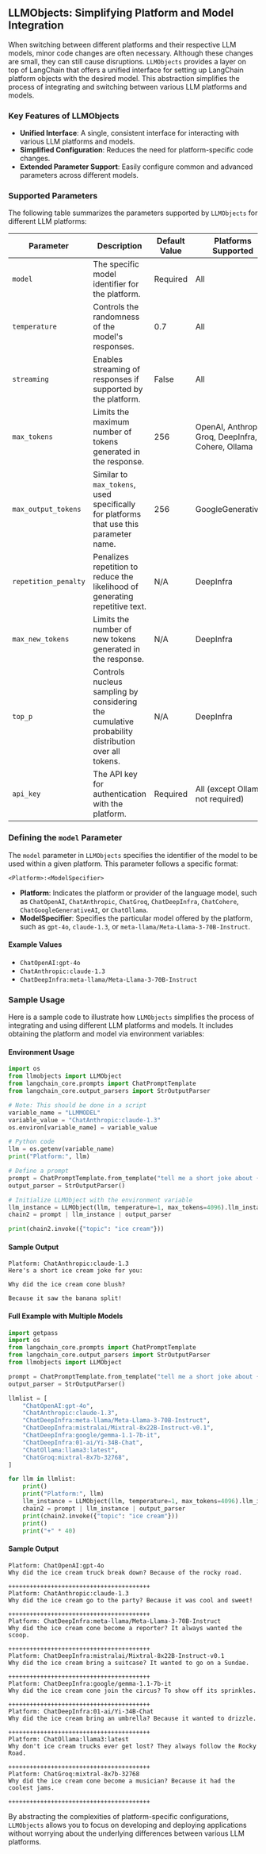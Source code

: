 ## LLMObjects: Simplifying Platform and Model Integration

When switching between different platforms and their respective LLM models, minor code changes are often necessary. Although these changes are small, they can still cause disruptions. `LLMObjects` provides a layer on top of LangChain that offers a unified interface for setting up LangChain platform objects with the desired model. This abstraction simplifies the process of integrating and switching between various LLM platforms and models.

### Key Features of LLMObjects

- **Unified Interface**: A single, consistent interface for interacting with various LLM platforms and models.
- **Simplified Configuration**: Reduces the need for platform-specific code changes.
- **Extended Parameter Support**: Easily configure common and advanced parameters across different models.

### Supported Parameters

The following table summarizes the parameters supported by `LLMObjects` for different LLM platforms:

| Parameter           | Description                                                                                          | Default Value  | Platforms Supported                              |
|---------------------|------------------------------------------------------------------------------------------------------|----------------|-------------------------------------------------|
| `model`             | The specific model identifier for the platform.                                                     | Required       | All                                              |
| `temperature`       | Controls the randomness of the model's responses.                                                    | 0.7            | All                                              |
| `streaming`         | Enables streaming of responses if supported by the platform.                                         | False          | All                                              |
| `max_tokens`        | Limits the maximum number of tokens generated in the response.                                       | 256            | OpenAI, Anthropic, Groq, DeepInfra, Cohere, Ollama |
| `max_output_tokens` | Similar to `max_tokens`, used specifically for platforms that use this parameter name.               | 256            | GoogleGenerativeAI                               |
| `repetition_penalty`| Penalizes repetition to reduce the likelihood of generating repetitive text.                         | N/A            | DeepInfra                                        |
| `max_new_tokens`    | Limits the number of new tokens generated in the response.                                           | N/A            | DeepInfra                                        |
| `top_p`             | Controls nucleus sampling by considering the cumulative probability distribution over all tokens.    | N/A            | DeepInfra                                        |
| `api_key`           | The API key for authentication with the platform.                                                    | Required       | All (except Ollama if not required)              |

### Defining the `model` Parameter

The `model` parameter in `LLMObjects` specifies the identifier of the model to be used within a given platform. This parameter follows a specific format:

```
<Platform>:<ModelSpecifier>
```

- **Platform**: Indicates the platform or provider of the language model, such as `ChatOpenAI`, `ChatAnthropic`, `ChatGroq`, `ChatDeepInfra`, `ChatCohere`, `ChatGoogleGenerativeAI`, or `ChatOllama`.
- **ModelSpecifier**: Specifies the particular model offered by the platform, such as `gpt-4o`, `claude-1.3`, or `meta-llama/Meta-Llama-3-70B-Instruct`.

#### Example Values

- `ChatOpenAI:gpt-4o`
- `ChatAnthropic:claude-1.3`
- `ChatDeepInfra:meta-llama/Meta-Llama-3-70B-Instruct`

### Sample Usage

Here is a sample code to illustrate how `LLMObjects` simplifies the process of integrating and using different LLM platforms and models. It includes obtaining the platform and model via environment variables:

#### Environment Usage

```python
import os
from llmobjects import LLMObject
from langchain_core.prompts import ChatPromptTemplate
from langchain_core.output_parsers import StrOutputParser

# Note: This should be done in a script
variable_name = "LLMMODEL"
variable_value = "ChatAnthropic:claude-1.3"
os.environ[variable_name] = variable_value

# Python code
llm = os.getenv(variable_name)
print("Platform:", llm)

# Define a prompt
prompt = ChatPromptTemplate.from_template("tell me a short joke about {topic}")
output_parser = StrOutputParser()

# Initialize LLMObject with the environment variable
llm_instance = LLMObject(llm, temperature=1, max_tokens=4096).llm_instance
chain2 = prompt | llm_instance | output_parser

print(chain2.invoke({"topic": "ice cream"}))
```

#### Sample Output

```plaintext
Platform: ChatAnthropic:claude-1.3
Here's a short ice cream joke for you:

Why did the ice cream cone blush?

Because it saw the banana split!
```

#### Full Example with Multiple Models

```python
import getpass
import os
from langchain_core.prompts import ChatPromptTemplate
from langchain_core.output_parsers import StrOutputParser
from llmobjects import LLMObject

prompt = ChatPromptTemplate.from_template("tell me a short joke about {topic}")
output_parser = StrOutputParser()

llmlist = [
    "ChatOpenAI:gpt-4o",
    "ChatAnthropic:claude-1.3",
    "ChatDeepInfra:meta-llama/Meta-Llama-3-70B-Instruct",
    "ChatDeepInfra:mistralai/Mixtral-8x22B-Instruct-v0.1",
    "ChatDeepInfra:google/gemma-1.1-7b-it",
    "ChatDeepInfra:01-ai/Yi-34B-Chat",
    "ChatOllama:llama3:latest",
    "ChatGroq:mixtral-8x7b-32768",
]

for llm in llmlist:
    print()
    print("Platform:", llm)
    llm_instance = LLMObject(llm, temperature=1, max_tokens=4096).llm_instance
    chain2 = prompt | llm_instance | output_parser
    print(chain2.invoke({"topic": "ice cream"}))
    print()
    print("+" * 40)
```

#### Sample Output

```plaintext
Platform: ChatOpenAI:gpt-4o
Why did the ice cream truck break down? Because of the rocky road.

++++++++++++++++++++++++++++++++++++++++
Platform: ChatAnthropic:claude-1.3
Why did the ice cream go to the party? Because it was cool and sweet!

++++++++++++++++++++++++++++++++++++++++
Platform: ChatDeepInfra:meta-llama/Meta-Llama-3-70B-Instruct
Why did the ice cream cone become a reporter? It always wanted the scoop.

++++++++++++++++++++++++++++++++++++++++
Platform: ChatDeepInfra:mistralai/Mixtral-8x22B-Instruct-v0.1
Why did the ice cream bring a suitcase? It wanted to go on a Sundae.

++++++++++++++++++++++++++++++++++++++++
Platform: ChatDeepInfra:google/gemma-1.1-7b-it
Why did the ice cream cone join the circus? To show off its sprinkles.

++++++++++++++++++++++++++++++++++++++++
Platform: ChatDeepInfra:01-ai/Yi-34B-Chat
Why did the ice cream bring an umbrella? Because it wanted to drizzle.

++++++++++++++++++++++++++++++++++++++++
Platform: ChatOllama:llama3:latest
Why don't ice cream trucks ever get lost? They always follow the Rocky Road.

++++++++++++++++++++++++++++++++++++++++
Platform: ChatGroq:mixtral-8x7b-32768
Why did the ice cream cone become a musician? Because it had the coolest jams.

++++++++++++++++++++++++++++++++++++++++
```

By abstracting the complexities of platform-specific configurations, `LLMObjects` allows you to focus on developing and deploying applications without worrying about the underlying differences between various LLM platforms.
